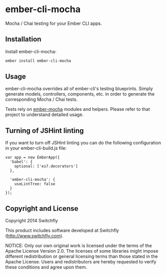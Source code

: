# ember-cli-mocha

Mocha / Chai testing for your Ember CLI apps.

## Installation

Install ember-cli-mocha:

```sh
ember install ember-cli-mocha
```

## Usage

ember-cli-mocha overrides all of ember-cli's testing blueprints. Simply generate
models, controllers, components, etc. in order to generate the corresponding Mocha
/ Chai tests.

Tests rely on [ember-mocha](https://github.com/switchfly/ember-mocha) modules
and helpers. Please refer to that project to understand detailed usage.

## Turning of JSHint linting

If you want to turn off JSHint linting you can do the following configuration in your ember-cli-build.js file:

```
var app = new EmberApp({
  'babel': {
    optional: ['es7.decorators']
  },

  'ember-cli-mocha': {
    useLintTree: false
  }
});
```

## Copyright and License

Copyright 2014 Switchfly

This product includes software developed at
Switchfly (http://www.switchfly.com).

NOTICE: Only our own original work is licensed under the terms of the Apache
License Version 2.0. The licenses of some libraries might impose different
redistribution or general licensing terms than those stated in the Apache
License. Users and redistributors are hereby requested to verify these
conditions and agree upon them.
